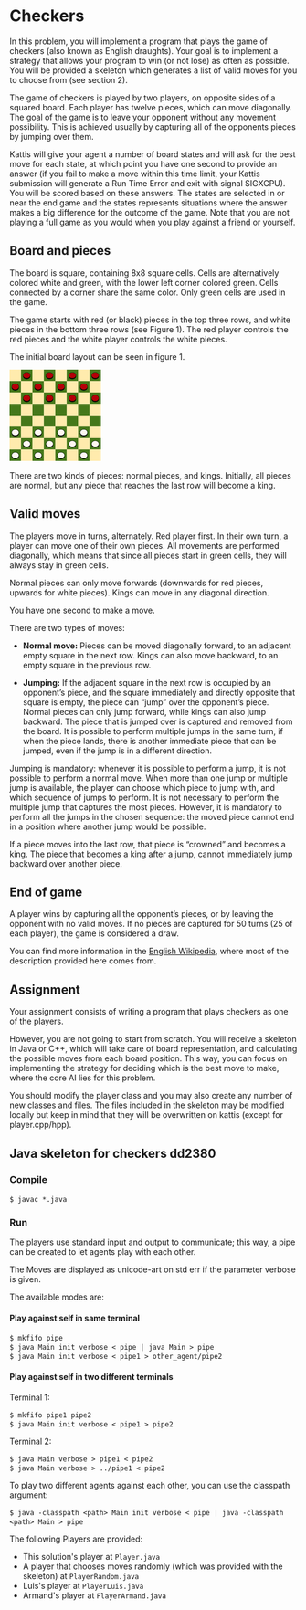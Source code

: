 # Checkers
In this problem, you will implement a program that plays the game of checkers (also known as English draughts). Your goal is to implement a strategy that allows your program to win (or not lose) as often as possible. You will be provided a skeleton which generates a list of valid moves for you to choose from (see section 2).

The game of checkers is played by two players, on opposite sides of a squared board. Each player has twelve pieces, which can move diagonally. The goal of the game is to leave your opponent without any movement possibility. This is achieved usually by capturing all of the opponents pieces by jumping over them.

Kattis will give your agent a number of board states and will ask for the best move for each state, at which point you have one second to provide an answer (if you fail to make a move within this time limit, your Kattis submission will generate a Run Time Error and exit with signal SIGXCPU). You will be scored based on these answers. The states are selected in or near the end game and the states represents situations where the answer makes a big difference for the outcome of the game. Note that you are not playing a full game as you would when you play against a friend or yourself.

## Board and pieces
The board is square, containing 8x8 square cells. Cells are alternatively colored white and green, with the lower left corner colored green. Cells connected by a corner share the same color. Only green cells are used in the game.

The game starts with red (or black) pieces in the top three rows, and white pieces in the bottom three rows (see Figure 1). The red player controls the red pieces and the white player controls the white pieces.

The initial board layout can be seen in figure 1.

![The initial board state in Checkers.](./docs/fig1.png)

There are two kinds of pieces: normal pieces, and kings. Initially, all pieces are normal, but any piece that reaches the last row will become a king.

## Valid moves

The players move in turns, alternately. Red player first. In their own turn, a player can move one of their own pieces. All movements are performed diagonally, which means that since all pieces start in green cells, they will always stay in green cells.

Normal pieces can only move forwards (downwards for red pieces, upwards for white pieces). Kings can move in any diagonal direction.

You have one second to make a move.

There are two types of moves:

* **Normal move:** Pieces can be moved diagonally forward, to an adjacent empty square in the next row. Kings can also move backward, to an empty square in the previous row.

* **Jumping:** If the adjacent square in the next row is occupied by an opponent’s piece, and the square immediately and directly opposite that square is empty, the piece can “jump” over the opponent’s piece. Normal pieces can only jump forward, while kings can also jump backward. The piece that is jumped over is captured and removed from the board. It is possible to perform multiple jumps in the same turn, if when the piece lands, there is another immediate piece that can be jumped, even if the jump is in a different direction.

Jumping is mandatory: whenever it is possible to perform a jump, it is not possible to perform a normal move. When more than one jump or multiple jump is available, the player can choose which piece to jump with, and which sequence of jumps to perform. It is not necessary to perform the multiple jump that captures the most pieces. However, it is mandatory to perform all the jumps in the chosen sequence: the moved piece cannot end in a position where another jump would be possible.

If a piece moves into the last row, that piece is “crowned” and becomes a king. The piece that becomes a king after a jump, cannot immediately jump backward over another piece.

## End of game

A player wins by capturing all the opponent’s pieces, or by leaving the opponent with no valid moves. If no pieces are captured for 50 turns (25 of each player), the game is considered a draw.

You can find more information in the [English Wikipedia](https://en.wikipedia.org/wiki/English_draughts), where most of the description provided here comes from.

## Assignment

Your assignment consists of writing a program that plays checkers as one of the players.

However, you are not going to start from scratch. You will receive a skeleton in Java or C++, which will take care of board representation, and calculating the possible moves from each board position. This way, you can focus on implementing the strategy for deciding which is the best move to make, where the core AI lies for this problem.

You should modify the player class and you may also create any number of new classes and files. The files included in the skeleton may be modified locally but keep in mind that they will be overwritten on kattis (except for player.cpp/hpp).

## Java skeleton for checkers dd2380

### Compile

```
$ javac *.java
```

### Run

The players use standard input and output to communicate; this way, a pipe can be created to let agents play with each other.

The Moves are displayed as unicode-art on std err if the parameter verbose is given.

The available modes are:

#### Play against self in same terminal
```
$ mkfifo pipe
$ java Main init verbose < pipe | java Main > pipe
$ java Main init verbose < pipe1 > other_agent/pipe2
```

#### Play against self in two different terminals

Terminal 1:

```
$ mkfifo pipe1 pipe2
$ java Main init verbose < pipe1 > pipe2
```

Terminal 2:
```
$ java Main verbose > pipe1 < pipe2
$ java Main verbose > ../pipe1 < pipe2
```

To play two different agents against each other, you can use the classpath argument:
```
$ java -classpath <path> Main init verbose < pipe | java -classpath <path> Main > pipe
```

The following Players are provided:

* This solution's player at `Player.java`
* A player that chooses moves randomly (which was provided with the skeleton) at `PlayerRandom.java`
* Luis's player at `PlayerLuis.java`
* Armand's player at `PlayerArmand.java`